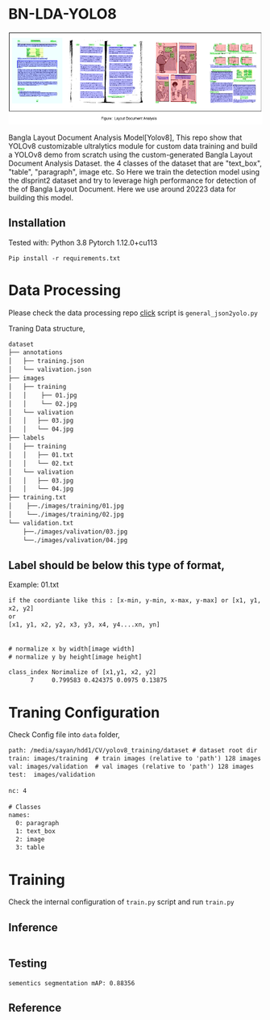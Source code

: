 # BN-LDA-YOLO8
![](image/figure.png)

Bangla Layout Document Analysis Model[Yolov8], This repo show that YOLOv8 customizable ultralytics module for custom data training and build a YOLOv8 demo from scratch using the custom-generated Bangla Layout Document Analysis Dataset. the 4 classes of the dataset that are "text_box", "table", "paragraph", image etc.
So Here we train the detection model using the dlsprint2 dataset and try to leverage high performance for detection of the of Bangla Layout Document. Here we use around 20223 data for building this model.

## Installation
Tested with: Python 3.8 Pytorch 1.12.0+cu113
```
Pip install -r requirements.txt
```

# Data Processing

Please check the data processing repo [click](https://github.com/ultralytics/JSON2YOLO) script is ```general_json2yolo.py```

Traning Data structure,
```sh
dataset
├── annotations
│   ├── training.json
│   └── valivation.json
├── images
│   ├── training
│   │    ├── 01.jpg
│   │    └── 02.jpg
│   └── valivation
│   │   ├── 03.jpg
│   │   └── 04.jpg
├── labels
│   ├── training
│   │   ├── 01.txt
│   │   └── 02.txt
│   └── valivation
│   │   ├── 03.jpg
│   │   └── 04.jpg
├── training.txt
│    ├──./images/training/01.jpg
│    └──./images/training/02.jpg
└── validation.txt
    ├──./images/valivation/03.jpg
    └──./images/valivation/04.jpg
```

## Label should be below this type of format,

Example: 01.txt
```
if the coordiante like this : [x-min, y-min, x-max, y-max] or [x1, y1, x2, y2]
or
[x1, y1, x2, y2, x3, y3, x4, y4....xn, yn]


# normalize x by width[image width]
# normalize y by height[image height]
```
```
class_index Norimalize of [x1,y1, x2, y2] 
      7     0.799583 0.424375 0.0975 0.13875

```
# Traning Configuration

Check Config file into ```data``` folder,

```
path: /media/sayan/hdd1/CV/yolov8_training/dataset # dataset root dir
train: images/training  # train images (relative to 'path') 128 images
val: images/validation  # val images (relative to 'path') 128 images
test:  images/validation

nc: 4

# Classes
names:
  0: paragraph
  1: text_box
  2: image
  3: table

```


# Training

Check the internal configuration of ```train.py``` script and run ```train.py```

## Inference

```

```


## Testing
```
sementics segmentation mAP: 0.88356
```
## Reference
```

```
